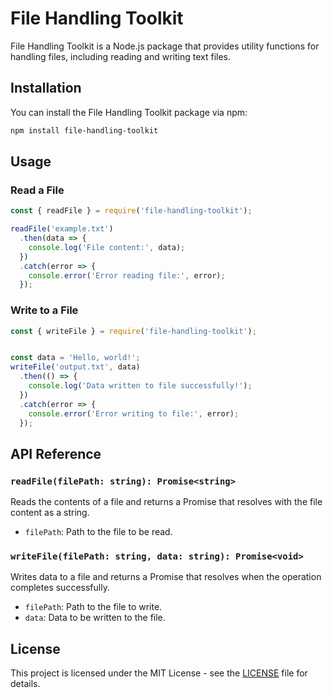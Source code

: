 # File Handling Toolkit

File Handling Toolkit is a Node.js package that provides utility functions for handling files, including reading and writing text files.

## Installation

You can install the File Handling Toolkit package via npm:

```bash
npm install file-handling-toolkit
```

## Usage

### Read a File

```javascript
const { readFile } = require('file-handling-toolkit');

readFile('example.txt')
  .then(data => {
    console.log('File content:', data);
  })
  .catch(error => {
    console.error('Error reading file:', error);
  });
```

### Write to a File

```javascript
const { writeFile } = require('file-handling-toolkit');


const data = 'Hello, world!';
writeFile('output.txt', data)
  .then(() => {
    console.log('Data written to file successfully!');
  })
  .catch(error => {
    console.error('Error writing to file:', error);
  });
```

## API Reference

### `readFile(filePath: string): Promise<string>`

Reads the contents of a file and returns a Promise that resolves with the file content as a string.

- `filePath`: Path to the file to be read.

### `writeFile(filePath: string, data: string): Promise<void>`

Writes data to a file and returns a Promise that resolves when the operation completes successfully.

- `filePath`: Path to the file to write.
- `data`: Data to be written to the file.

## License

This project is licensed under the MIT License - see the [LICENSE](LICENSE) file for details.
